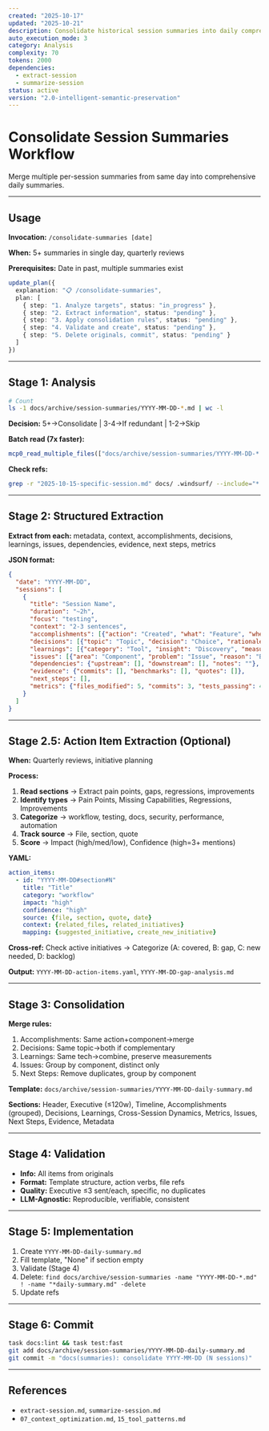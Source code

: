```yaml
---
created: "2025-10-17"
updated: "2025-10-21"
description: Consolidate historical session summaries into daily comprehensive files
auto_execution_mode: 3
category: Analysis
complexity: 70
tokens: 2000
dependencies:
  - extract-session
  - summarize-session
status: active
version: "2.0-intelligent-semantic-preservation"
---
```


# Consolidate Session Summaries Workflow

Merge multiple per-session summaries from same day into comprehensive daily summaries.

---

## Usage

**Invocation:** `/consolidate-summaries [date]`

**When:** 5+ summaries in single day, quarterly reviews

**Prerequisites:** Date in past, multiple summaries exist

```typescript
update_plan({
  explanation: "📋 /consolidate-summaries",
  plan: [
    { step: "1. Analyze targets", status: "in_progress" },
    { step: "2. Extract information", status: "pending" },
    { step: "3. Apply consolidation rules", status: "pending" },
    { step: "4. Validate and create", status: "pending" },
    { step: "5. Delete originals, commit", status: "pending" }
  ]
})
```

---

## Stage 1: Analysis

```bash
# Count
ls -1 docs/archive/session-summaries/YYYY-MM-DD-*.md | wc -l
```

**Decision:** 5+→Consolidate | 3-4→If redundant | 1-2→Skip

**Batch read (7x faster):**

```typescript
mcp0_read_multiple_files(["docs/archive/session-summaries/YYYY-MM-DD-*.md"])
```

**Check refs:**

```bash
grep -r "2025-10-15-specific-session.md" docs/ .windsurf/ --include="*.md"
```

---

## Stage 2: Structured Extraction

**Extract from each:** metadata, context, accomplishments, decisions, learnings, issues, dependencies, evidence, next steps, metrics

**JSON format:**

```json
{
  "date": "YYYY-MM-DD",
  "sessions": [
    {
      "title": "Session Name",
      "duration": "~2h",
      "focus": "testing",
      "context": "2-3 sentences",
      "accomplishments": [{"action": "Created", "what": "Feature", "where": "file.py", "context": "Why"}],
      "decisions": [{"topic": "Topic", "decision": "Choice", "rationale": "Why", "tradeoffs": "Alternatives"}],
      "learnings": [{"category": "Tool", "insight": "Discovery", "measurement": "Data"}],
      "issues": [{"area": "Component", "problem": "Issue", "reason": "Blocker", "owner": "Team"}],
      "dependencies": {"upstream": [], "downstream": [], "notes": ""},
      "evidence": {"commits": [], "benchmarks": [], "quotes": []},
      "next_steps": [],
      "metrics": {"files_modified": 5, "commits": 3, "tests_passing": 45, "adrs_created": 1}
    }
  ]
}
```

---

## Stage 2.5: Action Item Extraction (Optional)

**When:** Quarterly reviews, initiative planning

**Process:**

1. **Read sections** → Extract pain points, gaps, regressions, improvements
2. **Identify types** → Pain Points, Missing Capabilities, Regressions, Improvements
3. **Categorize** → workflow, testing, docs, security, performance, automation
4. **Track source** → File, section, quote
5. **Score** → Impact (high/med/low), Confidence (high=3+ mentions)

**YAML:**

```yaml
action_items:
  - id: "YYYY-MM-DD#section#N"
    title: "Title"
    category: "workflow"
    impact: "high"
    confidence: "high"
    source: {file, section, quote, date}
    context: {related_files, related_initiatives}
    mapping: {suggested_initiative, create_new_initiative}
```

**Cross-ref:** Check active initiatives → Categorize (A: covered, B: gap, C: new needed, D: backlog)

**Output:** `YYYY-MM-DD-action-items.yaml`, `YYYY-MM-DD-gap-analysis.md`

---

## Stage 3: Consolidation

**Merge rules:**

1. Accomplishments: Same action+component→merge
2. Decisions: Same topic→both if complementary
3. Learnings: Same tech→combine, preserve measurements
4. Issues: Group by component, distinct only
5. Next Steps: Remove duplicates, group by component

**Template:** `docs/archive/session-summaries/YYYY-MM-DD-daily-summary.md`

**Sections:** Header, Executive (≤120w), Timeline, Accomplishments (grouped), Decisions, Learnings, Cross-Session Dynamics, Metrics, Issues, Next Steps, Evidence, Metadata

---

## Stage 4: Validation

- **Info:** All items from originals
- **Format:** Template structure, action verbs, file refs
- **Quality:** Executive ≤3 sent/each, specific, no duplicates
- **LLM-Agnostic:** Reproducible, verifiable, consistent

---

## Stage 5: Implementation

1. Create `YYYY-MM-DD-daily-summary.md`
2. Fill template, "None" if section empty
3. Validate (Stage 4)
4. Delete: `find docs/archive/session-summaries -name "YYYY-MM-DD-*.md" ! -name "*daily-summary.md" -delete`
5. Update refs

---

## Stage 6: Commit

```bash
task docs:lint && task test:fast
git add docs/archive/session-summaries/YYYY-MM-DD-daily-summary.md
git commit -m "docs(summaries): consolidate YYYY-MM-DD (N sessions)"
```

---

## References

- `extract-session.md`, `summarize-session.md`
- `07_context_optimization.md`, `15_tool_patterns.md`
